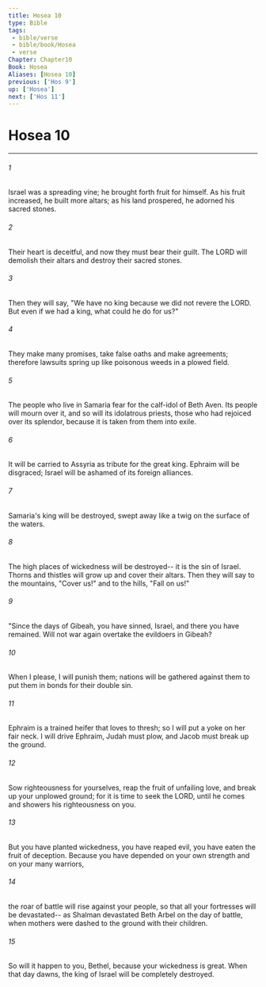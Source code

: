 ```yaml
---
title: Hosea 10
type: Bible
tags:
 - bible/verse
 - bible/book/Hosea
 - verse
Chapter: Chapter10
Book: Hosea
Aliases: [Hosea 10]
previous: ['Hos 9']
up: ['Hosea']
next: ['Hos 11']
---
```

# Hosea 10

***


###### 1 
Israel was a spreading vine; he brought forth fruit for himself. As his fruit increased, he built more altars; as his land prospered, he adorned his sacred stones. 

###### 2 
Their heart is deceitful, and now they must bear their guilt. The LORD will demolish their altars and destroy their sacred stones. 

###### 3 
Then they will say, "We have no king because we did not revere the LORD. But even if we had a king, what could he do for us?" 

###### 4 
They make many promises, take false oaths and make agreements; therefore lawsuits spring up like poisonous weeds in a plowed field. 

###### 5 
The people who live in Samaria fear for the calf-idol of Beth Aven. Its people will mourn over it, and so will its idolatrous priests, those who had rejoiced over its splendor, because it is taken from them into exile. 

###### 6 
It will be carried to Assyria as tribute for the great king. Ephraim will be disgraced; Israel will be ashamed of its foreign alliances. 

###### 7 
Samaria's king will be destroyed, swept away like a twig on the surface of the waters. 

###### 8 
The high places of wickedness will be destroyed-- it is the sin of Israel. Thorns and thistles will grow up and cover their altars. Then they will say to the mountains, "Cover us!" and to the hills, "Fall on us!" 

###### 9 
"Since the days of Gibeah, you have sinned, Israel, and there you have remained. Will not war again overtake the evildoers in Gibeah? 

###### 10 
When I please, I will punish them; nations will be gathered against them to put them in bonds for their double sin. 

###### 11 
Ephraim is a trained heifer that loves to thresh; so I will put a yoke on her fair neck. I will drive Ephraim, Judah must plow, and Jacob must break up the ground. 

###### 12 
Sow righteousness for yourselves, reap the fruit of unfailing love, and break up your unplowed ground; for it is time to seek the LORD, until he comes and showers his righteousness on you. 

###### 13 
But you have planted wickedness, you have reaped evil, you have eaten the fruit of deception. Because you have depended on your own strength and on your many warriors, 

###### 14 
the roar of battle will rise against your people, so that all your fortresses will be devastated-- as Shalman devastated Beth Arbel on the day of battle, when mothers were dashed to the ground with their children. 

###### 15 
So will it happen to you, Bethel, because your wickedness is great. When that day dawns, the king of Israel will be completely destroyed. 
